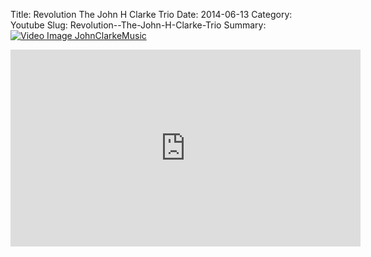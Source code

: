 Title: Revolution  The John H Clarke Trio
Date: 2014-06-13
Category: Youtube
Slug: Revolution--The-John-H-Clarke-Trio
Summary: <a href="/Revolution--The-John-H-Clarke-Trio.html"><img src="https://i.ytimg.com/vi/wWHRllpSu7U/hqdefault.jpg" alt="Video Image JohnClarkeMusic"></a>

<iframe width="560" height="315" src="https://www.youtube.com/embed/wWHRllpSu7U" title="YouTube video player" frameborder="0" allow="accelerometer; autoplay; clipboard-write; encrypted-media; gyroscope; picture-in-picture" allowfullscreen></iframe>

